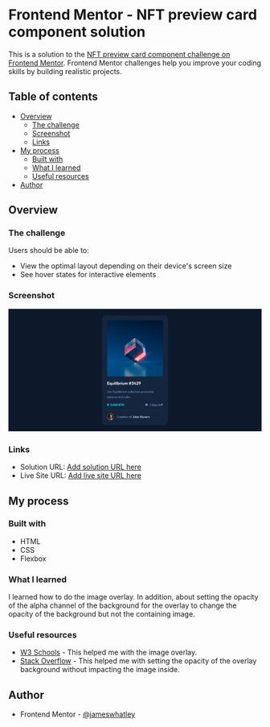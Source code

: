 # Frontend Mentor - NFT preview card component solution

This is a solution to the [NFT preview card component challenge on Frontend Mentor](https://www.frontendmentor.io/challenges/nft-preview-card-component-SbdUL_w0U). Frontend Mentor challenges help you improve your coding skills by building realistic projects. 

## Table of contents

- [Overview](#overview)
  - [The challenge](#the-challenge)
  - [Screenshot](#screenshot)
  - [Links](#links)
- [My process](#my-process)
  - [Built with](#built-with)
  - [What I learned](#what-i-learned)
  - [Useful resources](#useful-resources)
- [Author](#author)

## Overview

### The challenge

Users should be able to:

- View the optimal layout depending on their device's screen size
- See hover states for interactive elements

### Screenshot

!['screenshot.png'](./images/screenshot.png)

### Links

- Solution URL: [Add solution URL here](https://your-solution-url.com)
- Live Site URL: [Add live site URL here](https://your-live-site-url.com)

## My process

### Built with

- HTML
- CSS 
- Flexbox

### What I learned

I learned how to do the image overlay. In addition, about setting the opacity of the alpha channel of the background for the overlay to change the opacity of the background but not the containing image.

### Useful resources

- [W3 Schools](https://www.w3schools.com/howto/howto_css_image_overlay.asp) - This helped me with the image overlay.
- [Stack Overflow](https://stackoverflow.com/questions/15449280/making-text-background-transparent-but-not-text-itself) - This helped me with setting the opacity of the overlay background without impacting the image inside.

## Author

- Frontend Mentor - [@jameswhatley](https://www.frontendmentor.io/profile/jameswhatley)
